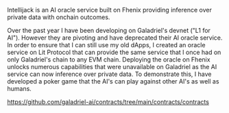 Intellijack is an AI oracle service built on Fhenix providing inference over private data with onchain outcomes. 

Over the past year I have been developing on Galadriel's devnet ("L1 for AI"). However they are pivoting and have deprecated their AI oracle service. In order to ensure that I can still use my old dApps, I created an oracle service on Lit Protocol that can provide the same service that I once had on only Galadriel's chain to any EVM chain. Deploying the oracle on Fhenix unlocks numerous capabilities that were unavailable on Galadriel as the AI service can now inference over private data. To demonstrate this, I have developed a poker game that the AI's can play against other AI's as well as humans. 

https://github.com/galadriel-ai/contracts/tree/main/contracts/contracts
